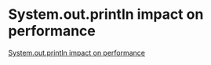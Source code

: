 # System.out.println impact on performance
[System.out.println impact on performance](https://aiwithcloud.com/2022/09/16/system-out-println_impact_on_performance/)